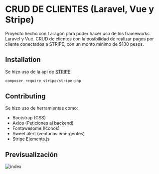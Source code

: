 # CRUD DE CLIENTES (Laravel, Vue y Stripe)

Proyecto hecho con Laragon para poder hacer uso de los frameworks Laravel y Vue.
CRUD de clientes con la posibilidad de realizar pagos por cliente conectados a STRIPE, con un monto mínimo de $100 pesos.

## Installation

Se hizo uso de la api de [STRIPE](https://stripe.com/docs/payments/quickstart#fetch-payment-intent).

```bash
composer require stripe/stripe-php
```

## Contributing

Se hizo uso de herramientas como:
* Bootstrap (CSS)
* Axios (Peticiones al backend)
* Fontawesome (Iconos)
* Sweet alert (ventanas emergentes)
* Stripe Elements.js

## Previsualización

![index](https://github.com/ErickVazquez01/CRUD-Clientes-Laravel-Vue-Stripe/assets/34389204/bce16aee-4856-4929-95d6-1711aef46821)

